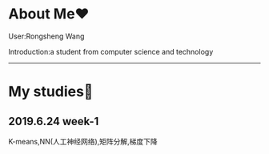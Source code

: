 # About Me:heart:
 User:Rongsheng Wang
 
 Introduction:a student from computer science and technology
 
---------------------------------------------------------------------------------------------------------------------------------------

# My studies:open_file_folder:

## 2019.6.24  week-1
K-means,NN(人工神经网络),矩阵分解,梯度下降
